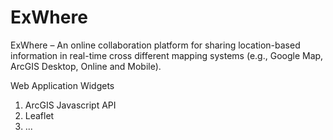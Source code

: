 ExWhere
==========

ExWhere – An online collaboration platform for sharing location-based information in real-time cross different mapping systems (e.g., Google Map, ArcGIS Desktop, Online and Mobile).

Web Application Widgets
1. ArcGIS Javascript API
2. Leaflet
3. ...
 


